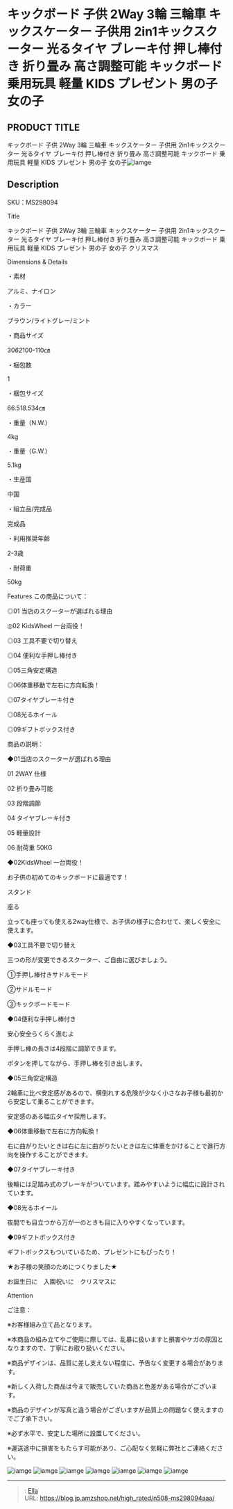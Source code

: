# キックボード 子供 2Way 3輪 三輪車 キックスケーター 子供用 2in1キックスクーター 光るタイヤ ブレーキ付 押し棒付き 折り畳み 高さ調整可能 キックボード 乗用玩具 軽量 KIDS プレゼント 男の子 女の子


## PRODUCT TITLE 

キックボード 子供 2Way 3輪 三輪車 キックスケーター 子供用 2in1キックスクーター 光るタイヤ ブレーキ付 押し棒付き 折り畳み 高さ調整可能 キックボード 乗用玩具 軽量 KIDS プレゼント 男の子 女の子![iamge](https://b2bfiles1.gigab2b.cn/image/wkseller/304/20221129_8bd3cd6a86d34cca79d13ccc85d75f47.jpg)

## Description

SKU：MS298094

Title

キックボード 子供 2Way 3輪 三輪車 キックスケーター 子供用 2in1キックスクーター 光るタイヤ ブレーキ付 押し棒付き 折り畳み 高さ調整可能 キックボード 乗用玩具 軽量 KIDS プレゼント 男の子 女の子 クリスマス

Dimensions &amp; Details



・素材

アルミ、ナイロン

・カラー

ブラウン/ライトグレー/ミント

・商品サイズ

30*62*100-110㎝

・梱包数

1

・梱包サイズ

66.5*18.5*34㎝

・重量（N.W.）

4kg

・重量（G.W.）

5.1kg

・生産国

中国

・組立品/完成品

完成品

・利用推奨年齢

2-3歳

・耐荷重

50kg



Features
この商品について：

◎01 当店のスクーターが選ばれる理由

◎02 KidsWheel 一台両役！

◎03 工具不要で切り替え

◎04 便利な手押し棒付き

◎05三角安定構造

◎06体重移動で左右に方向転換！

◎07タイヤブレーキ付き

◎08光るホイール

◎09ギフトボックス付き



商品の説明：

◆01当店のスクーターが選ばれる理由

01 2WAY 仕様

02  折り畳み可能

03 段階調節

04 タイヤブレーキ付き

05 軽量設計

06 耐荷重 50KG　



◆02KidsWheel 一台両役！

お子供の初めてのキックボードに最適です！

スタンド

座る

立っても座っても使える2way仕様で、お子供の様子に合わせて、楽しく安全に使えます。



◆03工具不要で切り替え

三つの形が変更できるスクーター、ご自由に選びましょう。

①手押し棒付きサドルモード

②サドルモード

③キックボードモード



◆04便利な手押し棒付き

安心安全らくらく進むよ

手押し棒の長さは4段階に調節できます。

ポタンを押してながら、手押し棒を引き出します。



◆05三角安定構造

2輪車に比べ安定感があるので、横倒れする危険が少なく小さなお子様も最初から安定して乗ることができます。

安定感のある幅広タイヤ採用します。



◆06体重移動で左右に方向転換！

右に曲がりたいときは右に左に曲がりたいときは左に体重をかけることで進行方向を操作することができます。



◆07タイヤブレーキ付き

後輪には足踏み式のブレーキがついています。踏みやすいように幅広に設計されています。



◆08光るホイール

夜間でも目立つから万が一のときも目に入りやすくなっています。



◆09ギフトボックス付き

ギフトボックスもついているため、プレゼントにもぴったり！

★お子様の笑顔のためにつくりました★

お誕生日に　入園祝いに　クリスマスに



Attention



ご注意：

※お客様組み立て品となります。

※本商品の組み立てやご使用に際しては、乱暴に扱いますと損害やケガの原因となりますので、丁寧にお取り扱いください。

※商品デザインは、品質に差し支えない程度に、予告なく変更する場合があります。

※新しく入荷した商品は今まで販売していた商品と色差がある場合がございます。

※商品のデザインが写真と違う場合がございますが品質上の問題なく使えますのでご了承下さい。

※必ず水平で、安定した場所に設置してください。

※運送途中に損害をもたらす可能があり、ご心配なく気軽に弊社とご連絡ください。









![iamge](https://b2bfiles1.gigab2b.cn/image/wkseller/304/20221208_b4f37b9cb5cec41ded3005089adb1cad.jpg)
![iamge](https://b2bfiles1.gigab2b.cn/image/wkseller/304/20221208_4fd27cee968fb83487362e63b76b21f6.jpg)
![iamge](https://b2bfiles1.gigab2b.cn/image/wkseller/304/20221208_8e0d477e377a118c633f4290e6992cfa.jpg)
![iamge](https://b2bfiles1.gigab2b.cn/image/wkseller/304/20221208_7f43793399b6e8862c415a5c411ab13f.jpg)
![iamge](https://b2bfiles1.gigab2b.cn/image/wkseller/304/20221208_6f8684685f305a3b3fbe39d27b92cf4a.jpg)
![iamge](https://b2bfiles1.gigab2b.cn/image/wkseller/304/20221208_1651d02387cbb41c202d640162686f4a.jpg)
![iamge](https://b2bfiles1.gigab2b.cn/image/wkseller/304/20221129_d07a6249321b12e415781a23f513da72.jpg)


---

> : [Ella](https://blog.jp.amzshop.net/)  
> URL: https://blog.jp.amzshop.net/high_rated/n508-ms298094aaa/  

